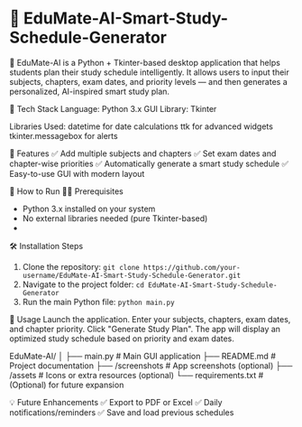 # 📘 EduMate-AI-Smart-Study-Schedule-Generator

🎯 EduMate-AI is a Python + Tkinter-based desktop application that helps students plan their study schedule intelligently. It allows users to input their subjects, chapters, exam dates, and priority levels — and then generates a personalized, AI-inspired smart study plan.

🔧 Tech Stack
Language: Python 3.x
GUI Library: Tkinter

Libraries Used:
datetime for date calculations
ttk for advanced widgets
tkinter.messagebox for alerts

🎯 Features
✅ Add multiple subjects and chapters
✅ Set exam dates and chapter-wise priorities
✅ Automatically generate a smart study schedule
✅ Easy-to-use GUI with modern layout

🚀 How to Run
🧑‍💻 Prerequisites
 * Python 3.x installed on your system
 * No external libraries needed (pure Tkinter-based)
 * 
🛠️ Installation Steps
1. Clone the repository:
```git clone https://github.com/your-username/EduMate-AI-Smart-Study-Schedule-Generator.git```
2. Navigate to the project folder:
```cd EduMate-AI-Smart-Study-Schedule-Generator```
3. Run the main Python file:
   ```python main.py```
   
🧪 Usage
Launch the application.
Enter your subjects, chapters, exam dates, and chapter priority.
Click "Generate Study Plan".
The app will display an optimized study schedule based on priority and exam dates.

EduMate-AI/
│
├── main.py                 # Main GUI application
├── README.md               # Project documentation
├── /screenshots            # App screenshots (optional)
├── /assets                 # Icons or extra resources (optional)
└── requirements.txt        # (Optional) for future expansion


💡 Future Enhancements
✅ Export to PDF or Excel
✅ Daily notifications/reminders
✅ Save and load previous schedules



   

   
